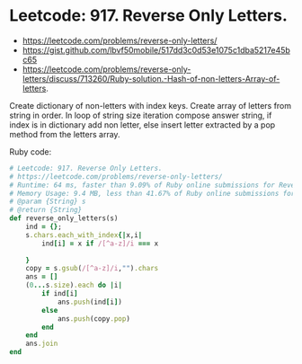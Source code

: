 # Leetcode: 917. Reverse Only Letters.

- https://leetcode.com/problems/reverse-only-letters/
- https://gist.github.com/lbvf50mobile/517dd3c0d53e1075c1dba5217e45bc65
- https://leetcode.com/problems/reverse-only-letters/discuss/713260/Ruby-solution.-Hash-of-non-letters-Array-of-letters.

Create dictionary of non-letters with index keys. Create array of letters from string in order. In loop of string size iteration compose answer string, if index is in dictionary add non letter, else insert letter extracted by a pop method from the letters array.

Ruby code:
```Ruby
# Leetcode: 917. Reverse Only Letters.
# https://leetcode.com/problems/reverse-only-letters/
# Runtime: 64 ms, faster than 9.09% of Ruby online submissions for Reverse Only Letters.
# Memory Usage: 9.4 MB, less than 41.67% of Ruby online submissions for Reverse Only Letters.
# @param {String} s
# @return {String}
def reverse_only_letters(s)
    ind = {};
    s.chars.each_with_index{|x,i| 
        ind[i] = x if /[^a-z]/i === x 
        
    }
    copy = s.gsub(/[^a-z]/i,"").chars
    ans = []
    (0...s.size).each do |i|
        if ind[i] 
            ans.push(ind[i])
        else
            ans.push(copy.pop)
        end
    end
    ans.join
end
```
